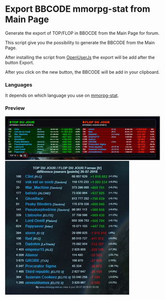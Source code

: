 # Export BBCODE mmorpg-stat from Main Page

Generate the export of TOP/FLOP in BBOCDE from the Main Page for forum.

This script give you the possibility to generate the BBCODE from the Main Page. 

After installing the script from [OpenUserJs] the export will be add after the button Export.

After you click on the new button, the BBCODE will be add in your clipboard.

### Languages

It depends on which language you use on [mmorpg-stat]. 

### Preview

![Screen_mmorpg-stat](/preview/Screen_mmorpg-stat.JPG)
![Screen_forum_1](/preview/Screen_export_forumactif.JPG)

[OpenUserJs]: <https://openuserjs.org/scripts/Choubakawa/Export_BBCODE_mmorpg-stat-from-Main-Page>
[mmorpg-stat]: <https://www.mmorpg-stat.eu/>